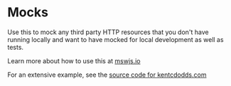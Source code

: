 # Mocks

Use this to mock any third party HTTP resources that you don't have running
locally and want to have mocked for local development as well as tests.

Learn more about how to use this at [mswjs.io](https://mswjs.io/)

For an extensive example, see the
[source code for kentcdodds.com](https://github.com/kentcdodds/kentcdodds.com/blob/main/mocks/start.ts)
